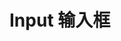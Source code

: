 
# Input 输入框

<demo src="./demos/methods.vue" />

<demo src="./demos/size.vue" />

<demo src="./demos/disabled.vue" />


<demo src="./demos/slot.vue" />
